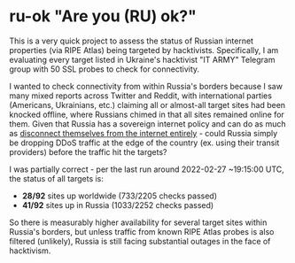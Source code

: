 # ru-ok "Are you (RU) ok?"

This is a very quick project to assess the status of Russian internet properties (via RIPE Atlas) being targeted by hacktivists. Specifically, I am evaluating every target listed in Ukraine's hacktivist "IT ARMY" Telegram group with 50 SSL probes to check for connectivity.

I wanted to check connectivity from within Russia's borders because I saw many mixed reports across Twitter and Reddit, with international parties (Americans, Ukrainians, etc.) claiming all or almost-all target sites had been knocked offline, where Russians chimed in that all sites remained online for them. Given that Russia has a sovereign internet policy and can do as much as [disconnect themselves from the internet entirely](https://www.reuters.com/technology/russia-disconnected-global-internet-tests-rbc-daily-2021-07-22/) - could Russia simply be dropping DDoS traffic at the edge of the country (ex. using their transit providers) before the traffic hit the targets?

I was partially correct - per the last run around 2022-02-27 ~19:15:00 UTC, the status of all targets is:
* **28/92** sites up worldwide (733/2205 checks passed)
* **41/92** sites up in Russia (1033/2252 checks passed)

So there is measurably higher availability for several target sites within Russia's borders, but unless traffic from known RIPE Atlas probes is also filtered (unlikely), Russia is still facing substantial outages in the face of hacktivism.

